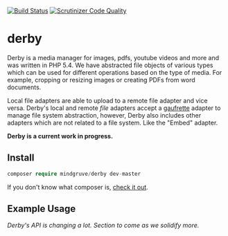 [![Build Status](https://travis-ci.org/mindgruve/derby.svg?branch=master)](https://travis-ci.org/mindgruve/derby)
[![Scrutinizer Code Quality](https://scrutinizer-ci.com/g/mindgruve/derby/badges/quality-score.png?b=master)](https://scrutinizer-ci.com/g/mindgruve/derby/?branch=master)

# derby

Derby is a media manager for images, pdfs, youtube videos and more and was written in PHP 5.4. We have abstracted file objects of various types which can be used for different operations based on the type of media. For example, cropping or resizing images or creating PDFs from word documents.

Local file adapters are able to upload to a remote file adapter and vice versa. Derby's local and remote *file* adapters accept a [gaufrette](https://github.com/KnpLabs/Gaufrette) adapter to manage file system abstraction, however, Derby also includes other adapters which are not related to a file system. Like the "Embed" adapter.

**Derby is a current work in progress.**

## Install
```php
composer require mindgruve/derby dev-master
```

If you don't know what composer is, [check it out](https://getcomposer.org/).

## Example Usage

*Derby's API is changing a lot. Section to come as we solidify more.*

